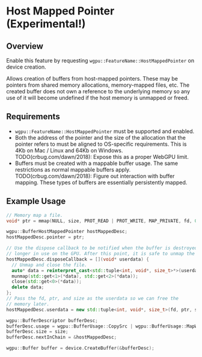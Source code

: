 # Host Mapped Pointer (Experimental!)

## Overview

Enable this feature by requesting `wgpu::FeatureName::HostMappedPointer` on device creation.

Allows creation of buffers from host-mapped pointers. These may be pointers from shared memory allocations, memory-mapped files, etc. The created buffer does not own a reference to the underlying memory so any use of it will become undefined if the host memory is unmapped or freed.

## Requirements
 - `wgpu::FeatureName::HostMappedPointer` must be supported and enabled.
 - Both the address of the pointer and the size of the allocation that the pointer refers to must be aligned to OS-specific requirements. This is 4Kb on Mac / Linux and 64Kb on Windows. TODO(crbug.com/dawn/2018): Expose this as a proper WebGPU limit.
 - Buffers must be created with a mappable buffer usage. The same restrictions as normal mappable buffers apply. TODO(crbug.com/dawn/2018): Figure out interaction with buffer mapping. These types of buffers are essentially persistently mapped.

## Example Usage
```c++
// Memory map a file.
void* ptr = mmap(NULL, size, PROT_READ | PROT_WRITE, MAP_PRIVATE, fd, 0);

wgpu::BufferHostMappedPointer hostMappedDesc;
hostMappedDesc.pointer = ptr;

// Use the dispose callback to be notified when the buffer is destroyed and no
// longer in use on the GPU. After this point, it is safe to unmap the memory.
hostMappedDesc.disposeCallback = [](void* userdata) {
  // Unmap and close the file.
  auto* data = reinterpret_cast<std::tuple<int, void*, size_t>*>(userdata);
  munmap(std::get<1>(*data), std::get<2>(*data));
  close(std::get<0>(*data));
  delete data;
};
// Pass the fd, ptr, and size as the userdata so we can free the
// memory later.
hostMappedDesc.userdata = new std::tuple<int, void*, size_t>(fd, ptr, size);

wgpu::BufferDescriptor bufferDesc;
bufferDesc.usage = wgpu::BufferUsage::CopySrc | wgpu::BufferUsage::MapWrite;
bufferDesc.size = size;
bufferDesc.nextInChain = &hostMappedDesc;

wgpu::Buffer buffer = device.CreateBuffer(&bufferDesc);
```

